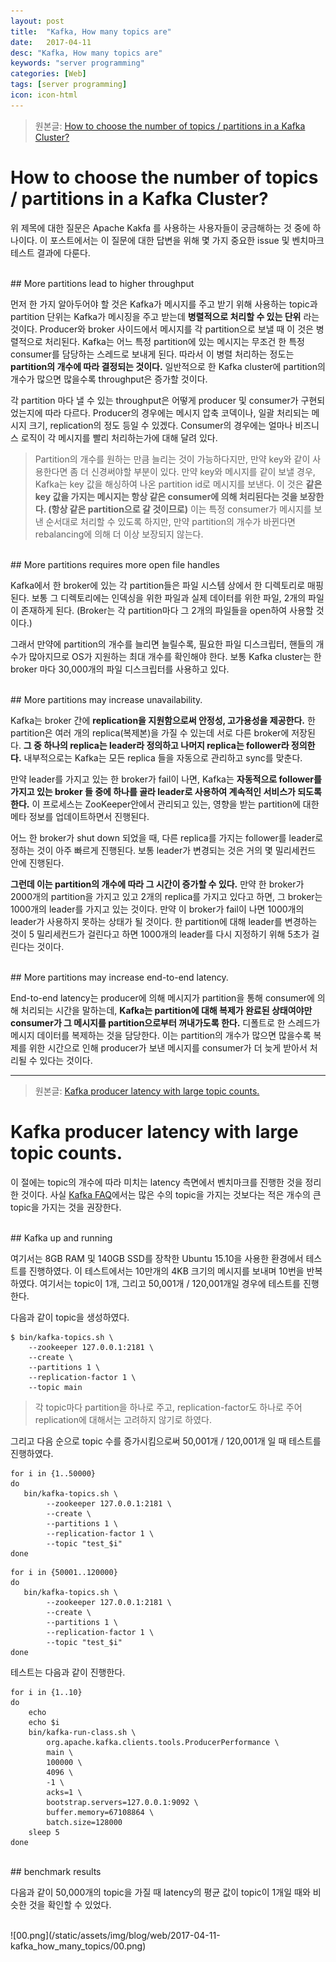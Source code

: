 ```yaml
---
layout: post
title:  "Kafka, How many topics are"
date:   2017-04-11
desc: "Kafka, How many topics are"
keywords: "server programming"
categories: [Web]
tags: [server programming]
icon: icon-html
---
```


> 원본글: [How to choose the number of topics / partitions in a Kafka Cluster?][how-many-partition]
# How to choose the number of topics / partitions in a Kafka Cluster?

위 제목에 대한 질문은 Apache Kakfa 를 사용하는 사용자들이 궁금해하는 것 중에 하나이다. 이 포스트에서는 이 질문에 대한 답변을 위해 몇 가지 중요한 issue 및 벤치마크 테스트 결과에 다룬다.

<br>
## More partitions lead to higher throughput

먼저 한 가지 알아두어야 할 것은 Kafka가 메시지를 주고 받기 위해 사용하는 topic과 partition 단위는 Kafka가 메시징을 주고 받는데 **병렬적으로 처리할 수 있는 단위** 라는 것이다. Producer와 broker 사이드에서 메시지를 각 partition으로 보낼 때 이 것은 병렬적으로 처리된다. Kafka는 어느 특정 partition에 있는 메시지는 무조건 한 특정 consumer를 담당하는 스레드로 보내게 된다. 따라서 이 병렬 처리하는 정도는 **partition의 개수에 따라 결정되는 것이다.** 일반적으로 한 Kafka cluster에 partition의 개수가 많으면 많을수록 throughput은 증가할 것이다.

각 partition 마다 낼 수 있는 throughput은 어떻게 producer 및 consumer가 구현되었는지에 따라 다르다. Producer의 경우에는 메시지 압축 코덱이나, 일괄 처리되는 메시지 크기, replication의 정도 등일 수 있겠다. Consumer의 경우에는 얼마나 비즈니스 로직이 각 메시지를 빨리 처리하는가에 대해 달려 있다.

> Partition의 개수를 원하는 만큼 늘리는 것이 가능하다지만, 만약 key와 같이 사용한다면 좀 더 신경써야할 부분이 있다. 만약 key와 메시지를 같이 보낼 경우, Kafka는 key 값을 해싱하여 나온 partition id로 메시지를 보낸다. 이 것은 **같은 key 값을 가지는 메시지는 항상 같은 consumer에 의해 처리된다는 것을 보장한다. (항상 같은 partition으로 갈 것이므로)** 이는 특정 consumer가 메시지를 보낸 순서대로 처리할 수 있도록 하지만, 만약 partition의 개수가 바뀐다면 rebalancing에 의해 더 이상 보장되지 않는다.

<br>
## More partitions requires more open file handles

Kafka에서 한 broker에 있는 각 partition들은 파일 시스템 상에서 한 디렉토리로 매핑된다. 보통 그 디렉토리에는 인덱싱을 위한 파일과 실제 데이터를 위한 파일, 2개의 파일이 존재하게 된다. (Broker는 각 partition마다 그 2개의 파일들을 open하여 사용할 것이다.)

그래서 만약에 partition의 개수를 늘리면 늘릴수록, 필요한 파일 디스크립터, 핸들의 개수가 많아지므로 OS가 지원하는 최대 개수를 확인해야 한다. 보통 Kafka cluster는 한 broker 마다 30,000개의 파일 디스크립터를 사용하고 있다.

<br>
## More partitions may increase unavailability.

Kafka는 broker 간에 **replication을 지원함으로써 안정성, 고가용성을 제공한다.** 한 partition은 여러 개의 replica(복제본)을 가질 수 있는데 서로 다른 broker에 저장된다. **그 중 하나의 replica는 leader라 정의하고 나머지 replica는 follower라 정의한다.** 내부적으로는 Kafka는 모든 replica 들을 자동으로 관리하고 sync를 맞춘다.

만약 leader를 가지고 있는 한 broker가 fail이 나면, Kafka는 **자동적으로 follower를 가지고 있는 broker 들 중에 하나를 골라 leader로 사용하여 계속적인 서비스가 되도록 한다.** 이 프로세스는 ZooKeeper안에서 관리되고 있는, 영향을 받는 partition에 대한 메타 정보를 업데이트하면서 진행된다.

어느 한 broker가 shut down 되었을 때, 다른 replica를 가지는 follower를 leader로 정하는 것이 아주 빠르게 진행된다. 보통 leader가 변경되는 것은 거의 몇 밀리세컨드 안에 진행된다.

**그런데 이는 partition의 개수에 따라 그 시간이 증가할 수 있다.** 만약 한 broker가 2000개의 partition을 가지고 있고 2개의 replica를 가지고 있다고 하면, 그 broker는 1000개의 leader를 가지고 있는 것이다. 만약 이 broker가 fail이 나면 1000개의 leader가 사용하지 못하는 상태가 될 것이다. 한 partition에 대해 leader를 변경하는 것이 5 밀리세컨드가 걸린다고 하면 1000개의 leader를 다시 지정하기 위해 5초가 걸린다는 것이다.

<br>
## More partitions may increase end-to-end latency.

End-to-end latency는 producer에 의해 메시지가 partition을 통해 consumer에 의해 처리되는 시간을 말하는데, **Kafka는 partition에 대해 복제가 완료된 상태여야만 consumer가 그 메시지를 partition으로부터 꺼내가도록 한다.** 디폴트로 한 스레드가 메시지 데이터를 복제하는 것을 담당한다. 이는 partition의 개수가 많으면 많을수록 복제를 위한 시간으로 인해 producer가 보낸 메시지를 consumer가 더 늦게 받아서 처리될 수 있다는 것이다.

---

> 원본글: [Kafka producer latency with large topic counts.][latency-with-topiccounts]

# Kafka producer latency with large topic counts.

이 절에는 topic의 개수에 따라 미치는 latency 측면에서 벤치마크를 진행한 것을 정리한 것이다. 사실 [Kafka FAQ][how-many-topics]에서는 많은 수의 topic을 가지는 것보다는 적은 개수의 큰 topic을 가지는 것을 권장한다.

<br>
## Kafka up and running

여기서는 8GB RAM 및 140GB SSD를 장착한 Ubuntu 15.10을 사용한 환경에서 테스트를 진행하였다.
이 테스트에서는 10만개의 4KB 크기의 메시지를 보내며 10번을 반복하였다. 여기서는 topic이 1개, 그리고 50,001개 / 120,001개일 경우에 테스트를 진행한다.

다음과 같이 topic을 생성하였다.
~~~
$ bin/kafka-topics.sh \
    --zookeeper 127.0.0.1:2181 \
    --create \
    --partitions 1 \
    --replication-factor 1 \
    --topic main
~~~
> 각 topic마다 partition을 하나로 주고, replication-factor도 하나로 주어 replication에 대해서는 고려하지 않기로 하였다.

그리고 다음 순으로 topic 수를 증가시킴으로써 50,001개 / 120,001개 일 때 테스트를 진행하였다.
~~~shell
for i in {1..50000}
do
   bin/kafka-topics.sh \
        --zookeeper 127.0.0.1:2181 \
        --create \
        --partitions 1 \
        --replication-factor 1 \
        --topic "test_$i"
done
~~~
~~~shell
for i in {50001..120000}
do
   bin/kafka-topics.sh \
        --zookeeper 127.0.0.1:2181 \
        --create \
        --partitions 1 \
        --replication-factor 1 \
        --topic "test_$i"
done
~~~

테스트는 다음과 같이 진행한다.
~~~shell
for i in {1..10}
do
    echo
    echo $i
    bin/kafka-run-class.sh \
        org.apache.kafka.clients.tools.ProducerPerformance \
        main \
        100000 \
        4096 \
        -1 \
        acks=1 \
        bootstrap.servers=127.0.0.1:9092 \
        buffer.memory=67108864 \
        batch.size=128000
    sleep 5
done
~~~

<br>
## benchmark results

다음과 같이 50,000개의 topic을 가질 때 latency의 평균 값이 topic이 1개일 때와 비슷한 것을 확인할 수 있었다.

<br>
![00.png](/static/assets/img/blog/web/2017-04-11-kafka_how_many_topics/00.png)


[how-many-partition]: https://www.confluent.io/blog/how-to-choose-the-number-of-topicspartitions-in-a-kafka-cluster/
[latency-with-topiccounts]: http://tech.marksblogg.com/kafka-topic-latency.html
[how-many-topics]: https://cwiki.apache.org/confluence/display/KAFKA/FAQ#FAQ-HowmanytopicscanIhave?
